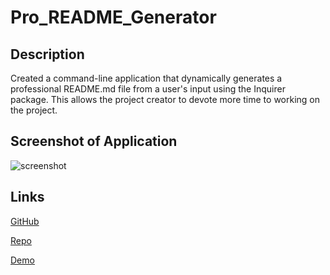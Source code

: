 # Pro_README_Generator

## Description

Created a command-line application that dynamically generates a professional README.md file from a user's input using the Inquirer package. This allows the project creator to devote more time to working on the project.

## Screenshot of Application

![screenshot]()

## Links

[GitHub]()

[Repo]()

[Demo]()
